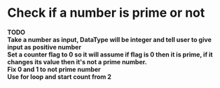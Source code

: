 # Check if a number is prime or not<br>
**TODO**<br>
**Take a number as input, DataType will be integer and tell user to give input as positive number**<br>
**Set a counter flag to 0 so it will assume if flag is 0 then it is prime, if it changes its value then it's not a prime number.**<br>
**Fix 0 and 1 to not prime number**<br>
**Use for loop and start count from 2**<br>
